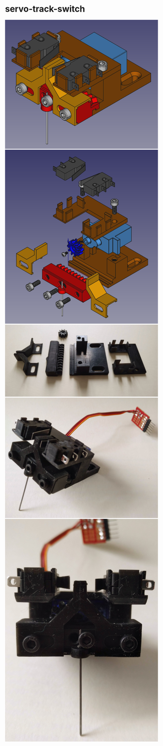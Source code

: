 # servo-track-switch

![](images/Ansicht_1.png)
![](images/Ansicht_2.png)
![](images/IMG_20231007_142606.jpg)
![](images/IMG_20231007_144728.jpg)
![](images/IMG_20231007_144813.jpg)